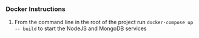 ### Docker Instructions

1. From the command line in the root of the project run `docker-compose up -- build` to start the NodeJS and MongoDB services